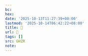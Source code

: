 ```yaml
---
bc:
hex:
date: '2025-10-13T11:27:39+08:00'
lastmod: '2025-10-14T06:42:22+08:00'
title: 󰙁
url: 󰙁
tags: []
src: GHZR
note:
---
```

